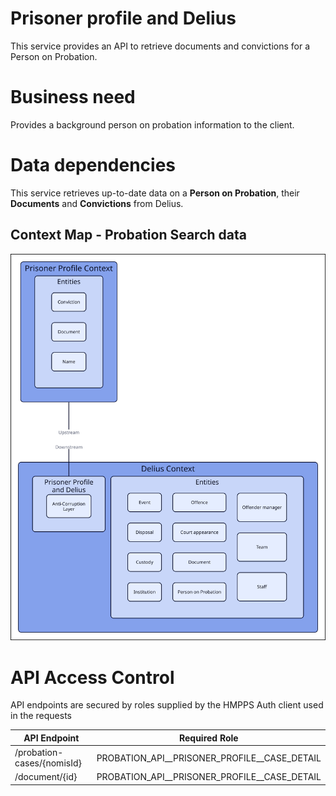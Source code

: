 # Prisoner profile and Delius

This service provides an API to retrieve documents and convictions for a Person on Probation.


# Business need
Provides a background person on probation information to the client.


# Data dependencies
This service retrieves up-to-date data on a **Person on Probation**, their **Documents** and **Convictions** from Delius.


## Context Map - Probation Search data
![](./tech-docs/source/img/pp-and-delius-context-map.svg)


# API Access Control

API endpoints are secured by roles supplied by the HMPPS Auth client used in
the requests

| API Endpoint               | Required Role                                  |
| -------------------------- | ---------------------------------------------- |
| /probation-cases/{nomisId} | PROBATION_API_\_PRISONER_PROFILE_\_CASE_DETAIL |
| /document/{id}             | PROBATION_API_\_PRISONER_PROFILE_\_CASE_DETAIL |